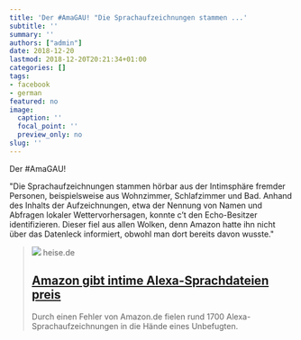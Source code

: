 ```yaml
---
title: 'Der #AmaGAU! "Die Sprachaufzeichnungen stammen ...'
subtitle: ''
summary: ''
authors: ["admin"]
date: 2018-12-20
lastmod: 2018-12-20T20:21:34+01:00
categories: []
tags:
- facebook
- german
featured: no
image:
  caption: ''
  focal_point: ''
  preview_only: no
slug: ''
---
```

Der #AmaGAU!

"Die Sprachaufzeichnungen stammen hörbar aus der Intimsphäre fremder Personen, beispielsweise aus Wohnzimmer, Schlafzimmer und Bad. Anhand des Inhalts der Aufzeichnungen, etwa der Nennung von Namen und Abfragen lokaler Wettervorhersagen, konnte c’t den Echo-Besitzer identifizieren. Dieser fiel aus allen Wolken, denn Amazon hatte ihn nicht über das Datenleck informiert, obwohl man dort bereits davon wusste."
> [![](https://heise.cloudimg.io/bound/1200x1200/q85.png-lossy-85.webp-lossy-85.foil1/_www-heise-de_/imgs/18/2/5/6/4/5/2/4/urn-newsml-dpa-com-20090101-180308-99-390130_large_4_3-b390bffdfbfbe9d1.jpeg)](https://www.heise.de/newsticker/meldung/Amazon-gibt-intime-Sprachdateien-preis-4254716.html)
> heise.de
> ## [Amazon gibt intime Alexa-Sprachdateien preis](https://www.heise.de/newsticker/meldung/Amazon-gibt-intime-Sprachdateien-preis-4254716.html)
>
>Durch einen Fehler von Amazon.de fielen rund 1700 Alexa-Sprachaufzeichnungen in die Hände eines Unbefugten.


